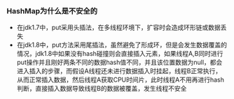 ###  HashMap为什么是不安全的
* 在jdk1.7中，put采用头插法，在多线程环境下，扩容时会造成环形链或数据丢失
* 在jdk1.8中，put方法采用尾插法，虽然避免了形成环，但是会发生数据覆盖的情况，jdk1.8中如果没有hash碰撞则会直接插入元素，如果线程A,B同时进行put操作并且刚好两条不同的数据hash值不同，并且该位置数据为null，都会进入插入的步骤，而假设A线程还未进行数据插入时挂起，线程B正常执行，从而正常插入数据，然后线程A获取CPU时间片，此时线程A不用再进行hash判断，直接插入数据导致线程B的数据被覆盖，发生线程不安全
